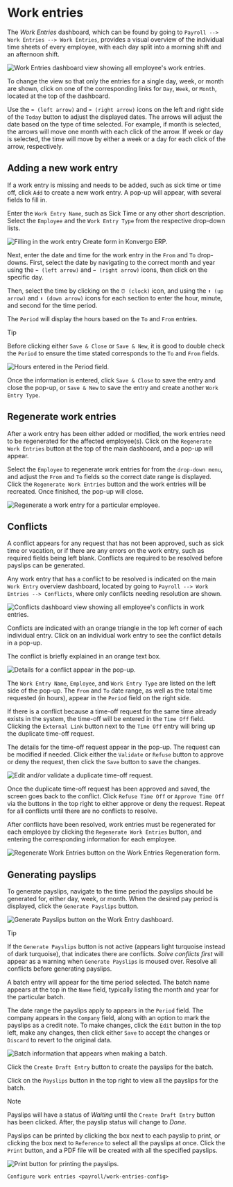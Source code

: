 # Work entries

The *Work Entries* dashboard, which can be found by going to
`Payroll --> Work
Entries --> Work Entries`, provides a visual overview of the individual
time sheets of every employee, with each day split into a morning shift
and an afternoon shift.

<img src="work_entries/work-entries-overview.png" class="align-center"
alt="Work Entries dashboard view showing all employee&#39;s work entries." />

To change the view so that only the entries for a single day, week, or
month are shown, click on one of the corresponding links for `Day`,
`Week`, or `Month`, located at the top of the dashboard.

Use the `⬅️ (left arrow)` and `➡️ (right arrow)` icons on the left and
right side of the `Today` button to adjust the displayed dates. The
arrows will adjust the date based on the type of time selected. For
example, if month is selected, the arrows will move one month with each
click of the arrow. If week or day is selected, the time will move by
either a week or a day for each click of the arrow, respectively.

## Adding a new work entry

If a work entry is missing and needs to be added, such as sick time or
time off, click `Add` to create a new work entry. A pop-up will appear,
with several fields to fill in.

Enter the `Work Entry Name`, such as <span class="title-ref">Sick
Time</span> or any other short description. Select the `Employee` and
the `Work Entry Type` from the respective drop-down lists.

<img src="work_entries/create.png" class="align-center"
alt="Filling in the work entry Create form in Konvergo ERP." />

Next, enter the date and time for the work entry in the `From` and `To`
drop-downs. First, select the date by navigating to the correct month
and year using the `⬅️ (left arrow)` and `➡️ (right arrow)` icons, then
click on the specific day.

Then, select the time by clicking on the `⏰ (clock)` icon, and using
the `⬆️ (up
arrow)` and `⬇️ (down arrow)` icons for each section to enter the hour,
minute, and second for the time period.

The `Period` will display the hours based on the `To` and `From`
entries.

> [!TIP]
> Before clicking either `Save & Close` or `Save & New`, it is good to
> double check the `Period` to ensure the time stated corresponds to the
> `To` and `From` fields.
>
> <img src="work_entries/period.png" class="align-center"
> alt="Hours entered in the Period field." />

Once the information is entered, click `Save & Close` to save the entry
and close the pop-up, or `Save & New` to save the entry and create
another `Work Entry Type`.

## Regenerate work entries

After a work entry has been either added or modified, the work entries
need to be regenerated for the affected employee(s). Click on the
`Regenerate Work Entries` button at the top of the main dashboard, and a
pop-up will appear.

Select the `Employee` to regenerate work entries for from the
`drop-down menu`, and adjust the `From` and `To` fields so the correct
date range is displayed. Click the `Regenerate Work Entries` button and
the work entries will be recreated. Once finished, the pop-up will
close.

<img src="work_entries/regenerate-details.png" class="align-center"
alt="Regenerate a work entry for a particular employee." />

## Conflicts

A conflict appears for any request that has not been approved, such as
sick time or vacation, or if there are any errors on the work entry,
such as required fields being left blank. Conflicts are required to be
resolved before payslips can be generated.

Any work entry that has a conflict to be resolved is indicated on the
main `Work Entry` overview dashboard, located by going to
`Payroll --> Work Entries --> Conflicts`, where only conflicts needing
resolution are shown.

<img src="work_entries/conflicts.png" class="align-center"
alt="Conflicts dashboard view showing all employee&#39;s conflicts in work entries." />

Conflicts are indicated with an orange triangle in the top left corner
of each individual entry. Click on an individual work entry to see the
conflict details in a pop-up.

The conflict is briefly explained in an orange text box.

<img src="work_entries/conflict-detail.png" class="align-center"
alt="Details for a conflict appear in the pop-up." />

The `Work Entry Name`, `Employee`, and `Work Entry Type` are listed on
the left side of the pop-up. The `From` and `To` date range, as well as
the total time requested (in hours), appear in the `Period` field on the
right side.

If there is a conflict because a time-off request for the same time
already exists in the system, the time-off will be entered in the
`Time Off` field. Clicking the `External
Link` button next to the `Time Off` entry will bring up the duplicate
time-off request.

The details for the time-off request appear in the pop-up. The request
can be modified if needed. Click either the `Validate` or `Refuse`
button to approve or deny the request, then click the `Save` button to
save the changes.

<img src="work_entries/validate.png" class="align-center"
alt="Edit and/or validate a duplicate time-off request." />

Once the duplicate time-off request has been approved and saved, the
screen goes back to the conflict. Click `Refuse Time Off` or
`Approve Time Off` via the buttons in the top right to either approve or
deny the request. Repeat for all conflicts until there are no conflicts
to resolve.

After conflicts have been resolved, work entries must be regenerated for
each employee by clicking the `Regenerate Work Entries` button, and
entering the corresponding information for each employee.

<img src="work_entries/regenerate-employee.png" class="align-center"
alt="Regenerate Work Entries button on the Work Entries Regeneration form." />

## Generating payslips

To generate payslips, navigate to the time period the payslips should be
generated for, either day, week, or month. When the desired pay period
is displayed, click the `Generate Payslips` button.

<img src="work_entries/generate-payslips.png" class="align-center"
alt="Generate Payslips button on the Work Entry dashboard." />

> [!TIP]
> If the `Generate Payslips` button is not active (appears light
> turquoise instead of dark turquoise), that indicates there are
> conflicts. *Solve conflicts first* will appear as a warning when
> `Generate Payslips` is moused over. Resolve all conflicts before
> generating payslips.

A batch entry will appear for the time period selected. The batch name
appears at the top in the `Name` field, typically listing the month and
year for the particular batch.

The date range the payslips apply to appears in the `Period` field. The
company appears in the `Company` field, along with an option to mark the
payslips as a credit note. To make changes, click the `Edit` button in
the top left, make any changes, then click either `Save` to accept the
changes or `Discard` to revert to the original data.

<img src="work_entries/batch.png" class="align-center"
alt="Batch information that appears when making a batch." />

Click the `Create Draft Entry` button to create the payslips for the
batch.

Click on the `Payslips` button in the top right to view all the payslips
for the batch.

> [!NOTE]
> Payslips will have a status of *Waiting* until the
> `Create Draft Entry` button has been clicked. After, the payslip
> status will change to *Done*.

Payslips can be printed by clicking the box next to each payslip to
print, or clicking the box next to `Reference` to select all the
payslips at once. Click the `Print` button, and a PDF file will be
created with all the specified payslips.

<img src="work_entries/print-payslips.png" class="align-center"
alt="Print button for printing the payslips." />

<div class="seealso">

`Configure work entries <payroll/work-entries-config>`

</div>
